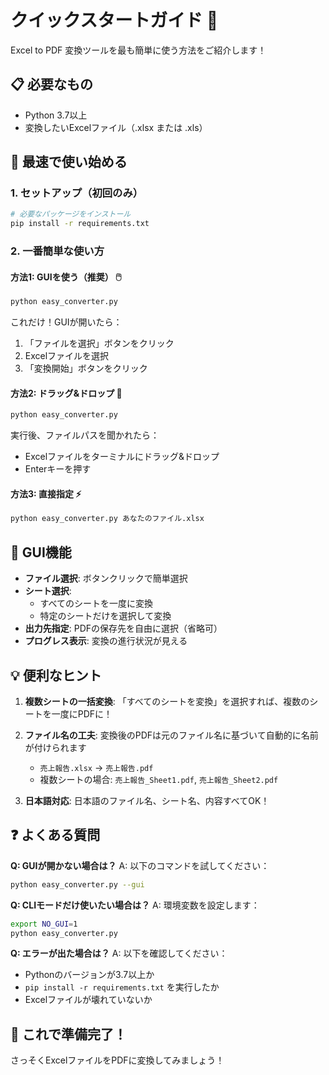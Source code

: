 # クイックスタートガイド 🚀

Excel to PDF 変換ツールを最も簡単に使う方法をご紹介します！

## 📋 必要なもの

- Python 3.7以上
- 変換したいExcelファイル（.xlsx または .xls）

## 🎯 最速で使い始める

### 1. セットアップ（初回のみ）

```bash
# 必要なパッケージをインストール
pip install -r requirements.txt
```

### 2. 一番簡単な使い方

#### 方法1: GUIを使う（推奨） 🖱️

```bash
python easy_converter.py
```

これだけ！GUIが開いたら：
1. 「ファイルを選択」ボタンをクリック
2. Excelファイルを選択
3. 「変換開始」ボタンをクリック

#### 方法2: ドラッグ&ドロップ 📂

```bash
python easy_converter.py
```

実行後、ファイルパスを聞かれたら：
- Excelファイルをターミナルにドラッグ&ドロップ
- Enterキーを押す

#### 方法3: 直接指定 ⚡

```bash
python easy_converter.py あなたのファイル.xlsx
```

## 🎨 GUI機能

- **ファイル選択**: ボタンクリックで簡単選択
- **シート選択**: 
  - すべてのシートを一度に変換
  - 特定のシートだけを選択して変換
- **出力先指定**: PDFの保存先を自由に選択（省略可）
- **プログレス表示**: 変換の進行状況が見える

## 💡 便利なヒント

1. **複数シートの一括変換**: 「すべてのシートを変換」を選択すれば、複数のシートを一度にPDFに！

2. **ファイル名の工夫**: 変換後のPDFは元のファイル名に基づいて自動的に名前が付けられます
   - `売上報告.xlsx` → `売上報告.pdf`
   - 複数シートの場合: `売上報告_Sheet1.pdf`, `売上報告_Sheet2.pdf`

3. **日本語対応**: 日本語のファイル名、シート名、内容すべてOK！

## ❓ よくある質問

**Q: GUIが開かない場合は？**
A: 以下のコマンドを試してください：
```bash
python easy_converter.py --gui
```

**Q: CLIモードだけ使いたい場合は？**
A: 環境変数を設定します：
```bash
export NO_GUI=1
python easy_converter.py
```

**Q: エラーが出た場合は？**
A: 以下を確認してください：
- Pythonのバージョンが3.7以上か
- `pip install -r requirements.txt` を実行したか
- Excelファイルが壊れていないか

## 🎉 これで準備完了！

さっそくExcelファイルをPDFに変換してみましょう！